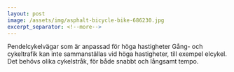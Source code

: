 ```yaml
---
layout: post
image: /assets/img/asphalt-bicycle-bike-686230.jpg
excerpt_separator: <!--more-->
---
```

Pendelcykelvägar som är anpassad för höga hastigheter <!--more-->
Gång- och cykeltrafik kan inte sammanställas vid höga hastigheter, till exempel elcykel. Det behövs olika cykelstråk, för både snabbt och långsamt tempo.
